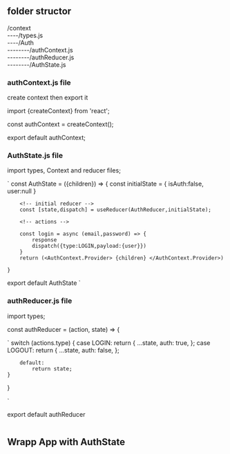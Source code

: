 ## folder structor

/context  
----/types.js  
----/Auth  
--------/authContext.js  
--------/authReducer.js  
--------/AuthState.js

### authContext.js file

create context then export it

import {createContext} from 'react';

const authContext = createContext();

export default authContext;

### AuthState.js file

import types, Context and reducer files;

`
const AuthState = ({children}) => {
const initialState = {
isAuth:false,
user:null
}

    	<!-- initial reducer -->
    	const [state,dispatch] = useReducer(AuthReducer,initialState);

    	<!-- actions -->

    	const login = async (email,password) => {
    		response
    		dispatch({type:LOGIN,payload:{user}})
    	}
    	return (<AuthContext.Provider> {children} </AuthContext.Provider>)

    }

export default AuthState
`

### authReducer.js file

import types;

const authReducer = (action, state) => {

`
switch (actions.type) {
case LOGIN:
return {
...state,
auth: true,
};
case LOGOUT:
return {
...state,
auth: false,
};

    	default:
    		return state;
    }

}

`

export default authReducer

```

```

## Wrapp App with AuthState

